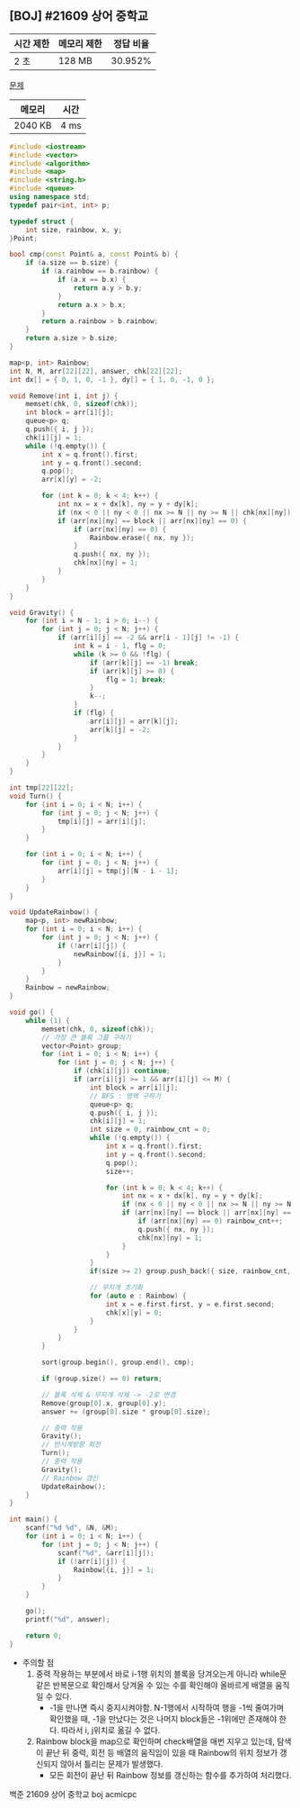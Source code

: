 ## [BOJ] #21609 상어 중학교

| 시간 제한 | 메모리 제한 | 정답 비율 |
| --------- | ----------- | --------- |
| 2 초      | 128 MB      | 30.952%   |

[문제](https://www.acmicpc.net/problem/21609)



| 메모리  | 시간 |
| ------- | ---- |
| 2040 KB | 4 ms |

```c++
#include <iostream>
#include <vector>
#include <algorithm>
#include <map>
#include <string.h>
#include <queue>
using namespace std;
typedef pair<int, int> p;

typedef struct {
	int size, rainbow, x, y;
}Point;

bool cmp(const Point& a, const Point& b) {
	if (a.size == b.size) {
		if (a.rainbow == b.rainbow) {
			if (a.x == b.x) {
				return a.y > b.y;
			}
			return a.x > b.x;
		}
		return a.rainbow > b.rainbow;
	}
	return a.size > b.size;
}

map<p, int> Rainbow;
int N, M, arr[22][22], answer, chk[22][22];
int dx[] = { 0, 1, 0, -1 }, dy[] = { 1, 0, -1, 0 };

void Remove(int i, int j) {
	memset(chk, 0, sizeof(chk));
	int block = arr[i][j];
	queue<p> q;
	q.push({ i, j });
	chk[i][j] = 1;
	while (!q.empty()) {
		int x = q.front().first;
		int y = q.front().second;
		q.pop();
		arr[x][y] = -2;

		for (int k = 0; k < 4; k++) {
			int nx = x + dx[k], ny = y + dy[k];
			if (nx < 0 || ny < 0 || nx >= N || ny >= N || chk[nx][ny]) continue;
			if (arr[nx][ny] == block || arr[nx][ny] == 0) {
				if (arr[nx][ny] == 0) {
					Rainbow.erase({ nx, ny });
				}
				q.push({ nx, ny });
				chk[nx][ny] = 1;
			}
		}
	}
}

void Gravity() {
	for (int i = N - 1; i > 0; i--) {
		for (int j = 0; j < N; j++) {
			if (arr[i][j] == -2 && arr[i - 1][j] != -1) {
				int k = i - 1, flg = 0;
				while (k >= 0 && !flg) {
					if (arr[k][j] == -1) break;
					if (arr[k][j] >= 0) {
						flg = 1; break;
					}
					k--;
				}
				if (flg) {
					arr[i][j] = arr[k][j];
					arr[k][j] = -2;
				}
			}
		}
	}
}

int tmp[22][22];
void Turn() {
	for (int i = 0; i < N; i++) {
		for (int j = 0; j < N; j++) {
			tmp[i][j] = arr[i][j];
		}
	}

	for (int i = 0; i < N; i++) {
		for (int j = 0; j < N; j++) {
			arr[i][j] = tmp[j][N - i - 1];
		}
	}
}

void UpdateRainbow() {
	map<p, int> newRainbow;
	for (int i = 0; i < N; i++) {
		for (int j = 0; j < N; j++) {
			if (!arr[i][j]) {
				newRainbow[{i, j}] = 1;
			}
		}
	}
	Rainbow = newRainbow;
}

void go() {
	while (1) {
		memset(chk, 0, sizeof(chk));
		// 가장 큰 블록 그룹 구하기
		vector<Point> group;
		for (int i = 0; i < N; i++) {
			for (int j = 0; j < N; j++) {
				if (chk[i][j]) continue;
				if (arr[i][j] >= 1 && arr[i][j] <= M) {
					int block = arr[i][j];
					// BFS : 영역 구하기
					queue<p> q;
					q.push({ i, j });
					chk[i][j] = 1;
					int size = 0, rainbow_cnt = 0;
					while (!q.empty()) {
						int x = q.front().first;
						int y = q.front().second;
						q.pop();
						size++;

						for (int k = 0; k < 4; k++) {
							int nx = x + dx[k], ny = y + dy[k];
							if (nx < 0 || ny < 0 || nx >= N || ny >= N || chk[nx][ny]) continue;
							if (arr[nx][ny] == block || arr[nx][ny] == 0) {
								if (arr[nx][ny] == 0) rainbow_cnt++;
								q.push({ nx, ny });
								chk[nx][ny] = 1;
							}
						}
					}
					if(size >= 2) group.push_back({ size, rainbow_cnt, i, j });

					// 무지개 초기화
					for (auto e : Rainbow) {
						int x = e.first.first, y = e.first.second;
						chk[x][y] = 0;
					}
				}
			}
		}

		sort(group.begin(), group.end(), cmp);

		if (group.size() == 0) return;

		// 블록 삭제 & 무지개 삭제 -> -2로 변경
		Remove(group[0].x, group[0].y);
		answer += (group[0].size * group[0].size);

		// 중력 작용
		Gravity();
		// 반시계방향 회전
		Turn();
		// 중력 작용
		Gravity();
		// Rainbow 갱신
		UpdateRainbow();
	}
}

int main() {
	scanf("%d %d", &N, &M);
	for (int i = 0; i < N; i++) {
		for (int j = 0; j < N; j++) {
			scanf("%d", &arr[i][j]);
			if (!arr[i][j]) {
				Rainbow[{i, j}] = 1;
			}
		}
	}

	go();
	printf("%d", answer);

	return 0;
}
```

- 주의할 점 
  1. 중력 작용하는 부분에서 바로 i-1행 위치의 블록을 당겨오는게 아니라 while문 같은 반복문으로 확인해서 당겨올 수 있는 수를 확인해야 올바르게 배열을 움직일 수 있다.
     - -1을 만나면 즉시 중지시켜야함. N-1행에서 시작하여 행을 -1씩 줄여가며 확인했을 때, -1을 만났다는 것은 나머지 block들은 -1위에만 존재해야 한다. 따라서 i, j위치로 옮길 수 없다. 
  2. Rainbow block을 map으로 확인하며 check배열을 매번 지우고 있는데, 탐색이 끝난 뒤 중력, 회전 등 배열의 움직임이 있을 때 Rainbow의 위치 정보가 갱신되지 않아서 틀리는 문제가 발생했다.
     - 모든 회전이 끝난 뒤 Rainbow 정보를 갱신하는 함수를 추가하여 처리했다.



백준 21609 상어 중학교 boj acmicpc

